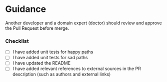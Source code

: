# Guidance

Another developer and a domain expert (doctor) should review and approve the Pull Request before merge.

### Checklist

- [ ] I have added unit tests for happy paths
- [ ] I have added unit tests for sad paths
- [ ] I have updated the README
- [ ] I have added relevant references to external sources in the PR description (such as authors and external links)